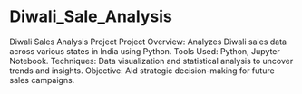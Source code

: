 # Diwali_Sale_Analysis
Diwali Sales Analysis Project
Project Overview: Analyzes Diwali sales data across various states in India using Python.
Tools Used: Python, Jupyter Notebook.
Techniques: Data visualization and statistical analysis to uncover trends and insights.
Objective: Aid strategic decision-making for future sales campaigns.
